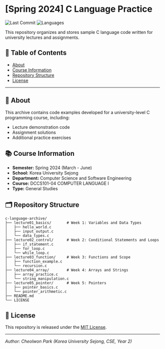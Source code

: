 # [Spring 2024] C Language Practice

![Last Commit](https://img.shields.io/github/last-commit/username/c-language-archive)
![Languages](https://img.shields.io/github/languages/top/username/c-language-archive)

This repository organizes and stores sample C language code written for university lectures and assignments.


## 📑 Table of Contents

- [About](#📝-about)
- [Course Information](#📚-course-information)
- [Repository Structure](#🗂-repository-structure)
- [License](#🤝-license)

---


## 📝 About

This archive contains code examples developed for a university-level C programming course, including:

- Lecture demonstration code
- Assignment solutions
- Additional practice exercises


## 📚 Course Information

- **Semester:** Spring 2024 (March - June)
- **School:** Korea University Sejong
- **Department:** Computer Science and Software Engineering
- **Course:** DCCS101-04 COMPUTER LANGUAGE Ⅰ
- **Type:** General Studies


## 🗂 Repository Structure

```plaintext
c-language-archive/
├── lecture01_basics/       # Week 1: Variables and Data Types
│   ├── hello_world.c
│   ├── input_output.c
│   └── data_types.c
├── lecture02_control/      # Week 2: Conditional Statements and Loops
│   ├── if_statement.c
│   ├── for_loop.c
│   └── while_loop.c
├── lecture03_function/     # Week 3: Functions and Scope
│   ├── function_example.c
│   └── recursion.c
├── lecture04_array/        # Week 4: Arrays and Strings
│   ├── array_practice.c
│   └── string_manipulation.c
├── lecture05_pointer/      # Week 5: Pointers
│   ├── pointer_basics.c
│   └── pointer_arithmetic.c
├── README.md
└── LICENSE
```


## 🤝 License

This repository is released under the [MIT License](LICENSE).

---

*Author: Cheolwon Park (Korea University Sejong, CSE, Year 2)*
